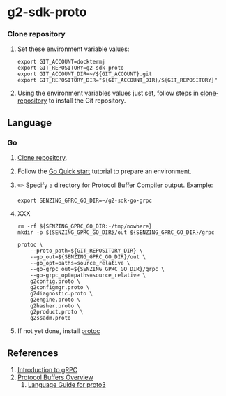 # g2-sdk-proto



### Clone repository

1. Set these environment variable values:

    ```console
    export GIT_ACCOUNT=docktermj
    export GIT_REPOSITORY=g2-sdk-proto
    export GIT_ACCOUNT_DIR=~/${GIT_ACCOUNT}.git
    export GIT_REPOSITORY_DIR="${GIT_ACCOUNT_DIR}/${GIT_REPOSITORY}"
    ```

1. Using the environment variables values just set, follow steps in [clone-repository](https://github.com/Senzing/knowledge-base/blob/main/HOWTO/clone-repository.md) to install the Git repository.

## Language

### Go

1. [Clone repository](#clone-repository).
1. Follow the
   [Go Quick start](https://grpc.io/docs/languages/go/quickstart/)
   tutorial to prepare an environment.
1. :pencil2: Specify a directory for Protocol Buffer Compiler output.
   Example:

    ```console
    export SENZING_GPRC_GO_DIR=~/g2-sdk-go-grpc
    ```

1. XXX

    ```console
    rm -rf ${SENZING_GPRC_GO_DIR:-/tmp/nowhere}
    mkdir -p ${SENZING_GPRC_GO_DIR}/out ${SENZING_GPRC_GO_DIR}/grpc

    protoc \
        --proto_path=${GIT_REPOSITORY_DIR} \
        --go_out=${SENZING_GPRC_GO_DIR}/out \
        --go_opt=paths=source_relative \
        --go-grpc_out=${SENZING_GPRC_GO_DIR}/grpc \
        --go-grpc_opt=paths=source_relative \
        g2config.proto \
        g2configmgr.proto \
        g2diagnostic.proto \
        g2engine.proto \
        g2hasher.proto \
        g2product.proto \
        g2ssadm.proto

    ```


1. If not yet done, install [protoc](https://grpc.io/docs/protoc-installation/)

## References

1. [Introduction to gRPC](https://grpc.io/docs/what-is-grpc/introduction/)
1. [Protocol Buffers Overview](https://developers.google.com/protocol-buffers/docs/overview)
    1. [Language Guide for proto3](https://developers.google.com/protocol-buffers/docs/proto3)
